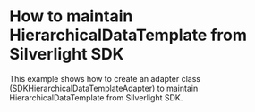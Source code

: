 # How to maintain HierarchicalDataTemplate from Silverlight SDK


<p>This example shows how to create an adapter class (SDKHierarchicalDataTemplateAdapter) to maintain HierarchicalDataTemplate from Silverlight SDK.</p>

<br/>


